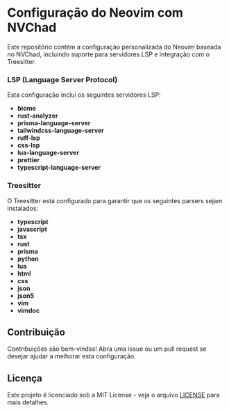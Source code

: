 # Configuração do Neovim com NVChad

Este repositório contém a configuração personalizada do Neovim baseada no NVChad, incluindo suporte para servidores LSP e integração com o Treesitter.

### LSP (Language Server Protocol)

Esta configuração inclui os seguintes servidores LSP:

- **biome**
- **rust-analyzer**
- **prisma-language-server**
- **tailwindcss-language-server**
- **ruff-lsp**
- **css-lsp**
- **lua-language-server**
- **prettier**
- **typescript-language-server**

### Treesitter

O Treesitter está configurado para garantir que os seguintes parsers sejam instalados:

- **typescript**
- **javascript**
- **tsx**
- **rust**
- **prisma**
- **python**
- **lua**
- **html**
- **css**
- **json**
- **json5**
- **vim**
- **vimdoc**

## Contribuição

Contribuições são bem-vindas! Abra uma issue ou um pull request se desejar ajudar a melhorar esta configuração.

## Licença

Este projeto é licenciado sob a MIT License - veja o arquivo [LICENSE](LICENSE) para mais detalhes.

